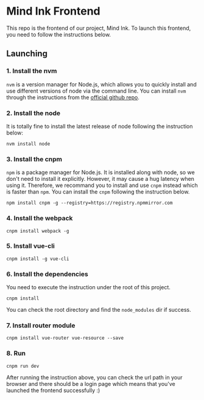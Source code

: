 # Mind Ink Frontend

This repo is the frontend of our project, Mind Ink. To launch this frontend, you need to follow the instructions below.

## Launching
### 1. Install the nvm
``nvm`` is a version manager for Node.js, which allows you to quickly install and use different versions of node via the command line. You can install ``nvm`` through the instructions from the [official github repo](https://github.com/nvm-sh/nvm).
### 2. Install the node
It is totally fine to install the latest release of node following the instruction below:
```shell
nvm install node
```
### 3. Install the cnpm
``npm`` is a package manager for Node.js. It is installed along with node, so we don't need to install it explicitly. However, it may cause a hug latency when using it. Therefore, we recommand you to install and use ``cnpm`` instead which is faster than ``npm``. You can install the ``cnpm`` following the instruction below.
```shell
npm install cnpm -g --registry=https://registry.npmmirror.com
```
### 4. Install the webpack
```shell
cnpm install webpack -g 
```
### 5. Install vue-cli
```shell
cnpm install -g vue-cli
```
### 6. Install the dependencies
You need to execute the instruction under the root of this project.
```shell
cnpm install
```
You can check the root directory and find the ``node_modules`` dir if success.
### 7. Install router module
```shell
cnpm install vue-router vue-resource --save
```
### 8. Run
```shell
cnpm run dev
```
After running the instruction above, you can check the url path in your browser and there should be a login page which means that you've launched the frontend successfully :)
